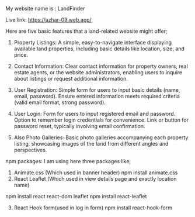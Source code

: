 My website name is : LandFinder

Live link: https://azhar-09.web.app/


Here are five basic features that a land-related website might offer;
 
 1) Property Listings: A simple, easy-to-navigate interface displaying available land     properties, including basic details like location, size, and price.

 2) Contact Information: Clear contact information for property owners, real estate agents, or the website administrators, enabling users to inquire about listings or request additional information.

 3) User Registration:  Simple form for users to input basic details (name, email, password). Ensure entered information meets required criteria (valid email format, strong password).

 4) User Login: Form for users to input registered email and password. Option to remember login credentials for convenience. Link or button for password reset, typically involving email confirmation.

 5) Also Photo Galleries: Basic photo galleries accompanying each property listing, showcasing images of the land from different angles and perspectives.

npm packages:
 I am using here three packages like;
 1) Animate.css (Which used in banner header)
    npm install animate.css
 2) React Leaflet (Which used in view details page and exactly location name)
   
   npm install react react-dom leaflet
   npm install react-leaflet

3) React Hook form(used in log in form)
   npm install react-hook-form
